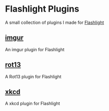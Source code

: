 # Flashlight Plugins

A small collection of plugins I made for [Flashlight](https://github.com/nate-parrott/Flashlight)

## [imgur](imgur.bundle)
An imgur plugin for Flashlight

## [rot13](rot13.bundle)
A Rot13 plugin for Flashlight

## [xkcd](xkcd.bundle)
A xkcd plugin for Flashlight
